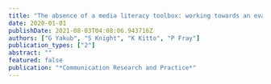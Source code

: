 ```yaml
---
title: "The absence of a media literacy toolbox: working towards an evaluation tool"
date: 2020-01-01
publishDate: 2021-08-03T04:08:06.943716Z
authors: ["G Yakub", "S Knight", "K Kitto", "P Fray"]
publication_types: ["2"]
abstract: ""
featured: false
publication: "*Communication Research and Practice*"
---
```



